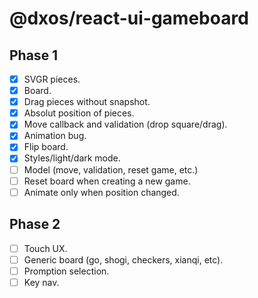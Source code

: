 # @dxos/react-ui-gameboard

## Phase 1
- [x] SVGR pieces.
- [x] Board.
- [x] Drag pieces without snapshot.
- [x] Absolut position of pieces.
- [x] Move callback and validation (drop square/drag).
- [x] Animation bug.
- [x] Flip board.
- [x] Styles/light/dark mode.
- [ ] Model (move, validation, reset game, etc.)
- [ ] Reset board when creating a new game.
- [ ] Animate only when position changed.

## Phase 2
- [ ] Touch UX.
- [ ] Generic board (go, shogi, checkers, xianqi, etc).
- [ ] Promption selection.
- [ ] Key nav.
